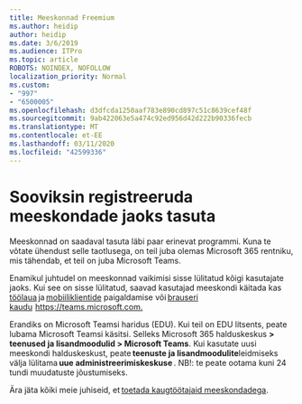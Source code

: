 ```yaml
---
title: Meeskonnad Freemium
ms.author: heidip
author: heidip
ms.date: 3/6/2019
ms.audience: ITPro
ms.topic: article
ROBOTS: NOINDEX, NOFOLLOW
localization_priority: Normal
ms.custom:
- "997"
- "6500005"
ms.openlocfilehash: d3dfcda1250aaf783e890cd897c51c8639cef48f
ms.sourcegitcommit: 9ab422063e5a474c92ed956d42d222b90336fecb
ms.translationtype: MT
ms.contentlocale: et-EE
ms.lasthandoff: 03/11/2020
ms.locfileid: "42599336"
---
```

# <a name="id-like-to-sign-up-for-teams-for-free"></a>Sooviksin registreeruda meeskondade jaoks tasuta

Meeskonnad on saadaval tasuta läbi paar erinevat programmi. Kuna te võtate ühendust selle taotlusega, on teil juba olemas Microsoft 365 rentniku, mis tähendab, et teil on juba Microsoft Teams.

Enamikul juhtudel on meeskonnad vaikimisi sisse lülitatud kõigi kasutajate jaoks. Kui see on sisse lülitatud, saavad kasutajad meeskondi käitada kas [töölaua](https://docs.microsoft.com/MicrosoftTeams/get-clients#desktop-client) ja [mobiiliklientide](https://docs.microsoft.com/MicrosoftTeams/get-clients#mobile-clients) paigaldamise või [brauseri kaudu](https://docs.microsoft.com/MicrosoftTeams/get-clients#web-client)  <https://teams.microsoft.com.>

Erandiks on Microsoft Teamsi haridus (EDU). Kui teil on EDU litsents, peate lubama Microsoft Teamsi käsitsi. Selleks Microsoft 365 halduskeskus **> teenused ja lisandmoodulid > Microsoft Teams**. Kui kasutate uusi meeskondi halduskeskust, peate **teenuste ja lisandmoodulite**leidmiseks välja lülitama **uue administreerimiskeskuse** . NB!: te peate ootama kuni 24 tundi muudatuste jõustumiseks.

Ära jäta kõiki meie juhiseid, et [toetada kaugtöötajaid meeskondadega](https://docs.microsoft.com/MicrosoftTeams/support-remote-work-with-teams).
